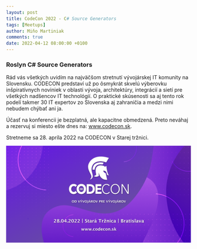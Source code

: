 ```yaml
---
layout: post
title: CodeCon 2022 - C# Source Generators
tags: [Meetups]
author: Miňo Martiniak
comments: true
date: 2022-04-12 08:00:00 +0100
---
```


### Roslyn C# Source Generators

Rád vás všetkých uvidím na najväčšom stretnutí vývojárskej IT komunity na Slovensku. CODECON predstaví už po ôsmykrát skvelú výberovku inšpiratívnych noviniek v oblasti vývoja, architektúry, integrácií a sietí pre všetkých nadšencov IT technológií. O praktické skúsenosti sa aj tento rok podelí takmer 30 IT expertov zo Slovenska aj zahraničia a medzi nimi nebudem chýbať ani ja.

Účasť na konferencii je bezplatná, ale kapacitne obmedzená. Preto neváhaj a rezervuj si miesto ešte dnes na: www.codecon.sk.

Stretneme sa 28. apríla 2022 na CODECON v Starej tržnici.

<!-- 📑 Materiály:

- [Sample.CodeCon](https://github.com/Burgyn/Sample.CodeCon)
- [Sample.Meetup.SwaggerDtoGenerator](https://github.com/Burgyn/Sample.Meetup.SwaggerDtoGenerator)
- [MMLib.MediatR.Generators](https://github.com/Burgyn/MMLib.MediatR.Generators)
- [Kros.Generators.Flattening](https://github.com/Kros-sk/Kros.Generators.Flattening)
- [Source Generators Cookbook](https://github.com/dotnet/roslyn/blob/main/docs/features/source-generators.cookbook.md)
- [C# Source Generators list](https://github.com/amis92/csharp-source-generators) -->

![meetup](/assets/images/meetups/Linkedin_1200x627.png)
